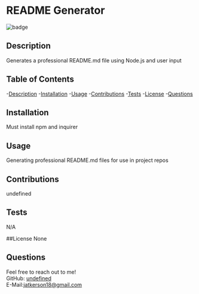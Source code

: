
<h1>README Generator</h1>

![badge](https://img.shields.io/badge/license-None-blue.svg)<br />

## Description
Generates a professional README.md file using Node.js and user input

## Table of Contents
-[Description](#description)
-[Installation](#installation)
-[Usage](#usage)
-[Contributions](#contributions)
-[Tests](#tests)
-[License](#license)
-[Questions](#questions)

## Installation
Must install npm and inquirer

## Usage
Generating professional README.md files for use in project repos

## Contributions
undefined

## Tests
N/A

##License
None

## Questions
Feel free to reach out to me!<br />
GitHub: [undefined](https://githuub.com/undefined)<br />
E-Mail:jatkerson18@gmail.com
